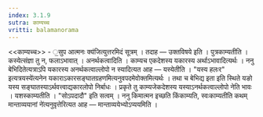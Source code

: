 ```yaml
---
index: 3.1.9
sutra: काम्यच्च
vritti: balamanorama
---
```


<<काम्यच्च>> - ॒सुप आत्मनः क्य॑जित्युत्तरमिदं सूत्रम् । तदाह —  उक्तविषये इति । पुत्रकाम्यतीति । कस्येत्संज्ञा तु न, फलाऽभावात् । अनर्थकत्वादिति । काम्यच एकदेशस्य यकारस्य अर्थाऽभावादित्यर्थः । ननु बेभिदितेत्यत्राऽपि यकारस्य अनर्थकत्वाल्लोपो न स्यादित्यत आह — यस्येतीति । "यस्य हलःर" इत्यत्रयस्ये॑त्यनेन यकाराऽकारसङ्घातग्रहणमित्यनुवपदमेवोक्तमित्यर्थः । तथा च बेभिद्य इता इति स्थिते यङो यस्य सङ्घातस्याऽर्थवत्त्वाद्यकारलोपो निर्बाधः । प्रकृते तु काम्यजेकदेशस्य यस्याऽनर्थकत्वाल्लोपो नेति भावः । यशस्काम्यतीति । "सोऽपदादौ" इति सत्वम् । ननु किमात्मन इच्छति किंकाम्यति, स्वःकाम्यतीति कथम् मान्ताव्ययानां ने॑त्यनुवृत्तेरित्यत आह —  मान्ताव्ययेभ्योऽप्ययमिति ।